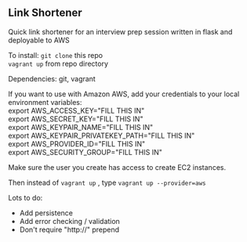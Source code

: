 ## Link Shortener

Quick link shortener for an interview prep session written in flask and deployable to AWS

To install:
`git clone` this repo  
`vagrant up` from repo directory

Dependencies: git, vagrant

If you want to use with Amazon AWS, add your credentials to your local environment variables:  
export AWS_ACCESS_KEY="FILL THIS IN"  
export AWS_SECRET_KEY="FILL THIS IN"  
export AWS_KEYPAIR_NAME="FILL THIS IN"  
export AWS_KEYPAIR_PRIVATEKEY_PATH="FILL THIS IN"  
export AWS_PROVIDER_ID="FILL THIS IN"  
export AWS_SECURITY_GROUP="FILL THIS IN"  

Make sure the user you create has access to create EC2 instances.

Then instead of `vagrant up` , type `vagrant up --provider=aws`

Lots to do:
- Add persistence
- Add error checking / validation
- Don't require "http://" prepend